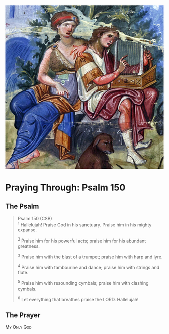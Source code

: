 <img class="intro-right" src="art-paris-psalter.jpg">

<style>
  li {list-style-type: none;}
  p + ul {
    margin-top: -18px;
}
</style>

# Praying Through: Psalm 150

## The Psalm

>Psalm 150 (CSB)  
><sup>1</sup> Hallelujah! Praise God in his sanctuary. Praise him in his mighty expanse. 
>
><sup>2</sup> Praise him for his powerful acts; praise him for his abundant greatness. 
>
><sup>3</sup> Praise him with the blast of a trumpet; praise him with harp and lyre. 
>
><sup>4</sup> Praise him with tambourine and dance; praise him with strings and flute. 
>
><sup>5</sup> Praise him with resounding cymbals; praise him with clashing cymbals. 
>
><sup>6</sup> Let everything that breathes praise the LORD. Hallelujah!

## The Prayer

<div style="font-variant: small-caps;">
My Only God
</div>
